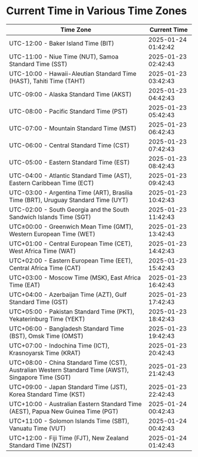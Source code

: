 # Current Time in Various Time Zones

| Time Zone | Current Time |
|-----------|--------------|
| UTC-12:00 - Baker Island Time (BIT) | 2025-01-24 01:42:42 |
| UTC-11:00 - Niue Time (NUT), Samoa Standard Time (SST) | 2025-01-23 02:42:43 |
| UTC-10:00 - Hawaii-Aleutian Standard Time (HAST), Tahiti Time (TAHT) | 2025-01-23 03:42:43 |
| UTC-09:00 - Alaska Standard Time (AKST) | 2025-01-23 04:42:43 |
| UTC-08:00 - Pacific Standard Time (PST) | 2025-01-23 05:42:43 |
| UTC-07:00 - Mountain Standard Time (MST) | 2025-01-23 06:42:43 |
| UTC-06:00 - Central Standard Time (CST) | 2025-01-23 07:42:43 |
| UTC-05:00 - Eastern Standard Time (EST) | 2025-01-23 08:42:43 |
| UTC-04:00 - Atlantic Standard Time (AST), Eastern Caribbean Time (ECT) | 2025-01-23 09:42:43 |
| UTC-03:00 - Argentina Time (ART), Brasília Time (BRT), Uruguay Standard Time (UYT) | 2025-01-23 10:42:43 |
| UTC-02:00 - South Georgia and the South Sandwich Islands Time (SGT) | 2025-01-23 11:42:43 |
| UTC±00:00 - Greenwich Mean Time (GMT), Western European Time (WET) | 2025-01-23 13:42:43 |
| UTC+01:00 - Central European Time (CET), West Africa Time (WAT) | 2025-01-23 14:42:43 |
| UTC+02:00 - Eastern European Time (EET), Central Africa Time (CAT) | 2025-01-23 15:42:43 |
| UTC+03:00 - Moscow Time (MSK), East Africa Time (EAT) | 2025-01-23 16:42:43 |
| UTC+04:00 - Azerbaijan Time (AZT), Gulf Standard Time (GST) | 2025-01-23 17:42:43 |
| UTC+05:00 - Pakistan Standard Time (PKT), Yekaterinburg Time (YEKT) | 2025-01-23 18:42:43 |
| UTC+06:00 - Bangladesh Standard Time (BST), Omsk Time (OMST) | 2025-01-23 19:42:43 |
| UTC+07:00 - Indochina Time (ICT), Krasnoyarsk Time (KRAT) | 2025-01-23 20:42:43 |
| UTC+08:00 - China Standard Time (CST), Australian Western Standard Time (AWST), Singapore Time (SGT) | 2025-01-23 21:42:43 |
| UTC+09:00 - Japan Standard Time (JST), Korea Standard Time (KST) | 2025-01-23 22:42:43 |
| UTC+10:00 - Australian Eastern Standard Time (AEST), Papua New Guinea Time (PGT) | 2025-01-24 00:42:43 |
| UTC+11:00 - Solomon Islands Time (SBT), Vanuatu Time (VUT) | 2025-01-24 00:42:43 |
| UTC+12:00 - Fiji Time (FJT), New Zealand Standard Time (NZST) | 2025-01-24 01:42:43 |
